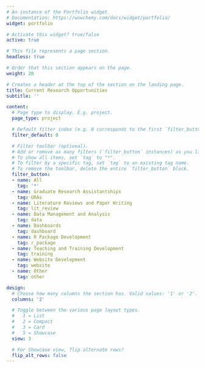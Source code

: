 ```yaml
---
# An instance of the Portfolio widget.
# Documentation: https://wowchemy.com/docs/widget/portfolio/
widget: portfolio

# Activate this widget? true/false
active: true

# This file represents a page section.
headless: true

# Order that this section appears on the page.
weight: 20

# Creates a header at the top of the section on the landing page.
title: Current Research Opportunities
subtitle: ''

content:
  # Page type to display. E.g. project.
  page_type: project

  # Default filter index (e.g. 0 corresponds to the first `filter_button` instance below).
  filter_default: 0

  # Filter toolbar (optional).
  # Add or remove as many filters (`filter_button` instances) as you like.
  # To show all items, set `tag` to "*".
  # To filter by a specific tag, set `tag` to an existing tag name.
  # To remove the toolbar, delete the entire `filter_button` block.
  filter_button:
  - name: All
    tag: '*'
  - name: Graduate Research Assistantships
    tag: GRAs
  - name: Literature Reviews and Paper Writing
    tag: lit_review
  - name: Data Management and Analysis
    tag: data
  - name: Dashboards
    tag: dashboard
  - name: R Package Development
    tag: r_package
  - name: Teaching and Training Development
    tag: training
  - name: Website Development
    tag: website
  - name: Other
    tag: other

design:
  # Choose how many columns the section has. Valid values: '1' or '2'.
  columns: '2'

  # Toggle between the various page layout types.
  #   1 = List
  #   2 = Compact
  #   3 = Card
  #   5 = Showcase
  view: 3

  # For Showcase view, flip alternate rows?
  flip_alt_rows: false
---
```

